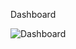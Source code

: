 Dashboard

![Dashboard](https://github.com/Jayagopal-web/Grid-dashboard/assets/66839291/ad19a6dc-3108-48cb-b068-333e940be9ed)
